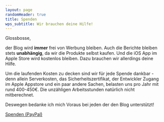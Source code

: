 ```yaml
---
layout: page
randomHeader: true
title: Spenden
wps_subtitle: Wir brauchen deine Hilfe!
---
```

Glossbosse,

der Blog wird **immer** frei von Werbung bleiben. Auch die Berichte bleiben stets **unabhängig**, da wir die Produkte selbst kaufen. Und die iOS App im Apple Store wird kostenlos bleiben. Dazu brauchen wir allerdings deine Hilfe.

Um die laufenden Kosten zu decken sind wir für jede Spende dankbar - denn allein Serverkosten, das Sicherheitszertifikat, der Entwickler Zugang im Apple Appstore und ein paar andere Sachen, belasten uns pro Jahr mit rund 400-450€. Die unzähligen Arbeitsstunden natürlich nicht mitberechnet.

Deswegen bedanke ich mich Voraus bei jeden der den Blog unterstützt!

<div class="donationBox"><a class="donationButton" href="http://paypal.me/marvinmieth/5" alt="Spenden mit Paypal" target="_blank">Spenden (PayPal)</a></div>
